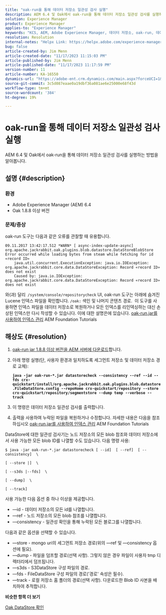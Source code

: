 ```yaml
---
title: "oak-run을 통해 데이터 저장소 일관성 검사 실행"
description: AEM 6.4 및 Oak에서 oak-run을 통해 데이터 저장소 일관성 검사를 실행하는 방법을 알아봅니다.
solution: Experience Manager
product: Experience Manager
applies-to: "Experience Manager"
keywords: "KCS, AEM, Adobe Experience Manager, 데이터 저장소, oak-run, 데이터 저장소 일관성 검사, 방법, 6.4"
resolution: Resolution
internal-notes: "Helpx Link: https://helpx.adobe.com/experience-manager/kb/How-to-run-a-datastore-consistency-check-via-oak-run-AEM.html"
bug: false
article-created-by: Jim Menn
article-created-date: "11/17/2023 11:15:03 PM"
article-published-by: Jim Menn
article-published-date: "11/17/2023 11:17:59 PM"
version-number: 11
article-number: KA-16550
dynamics-url: "https://adobe-ent.crm.dynamics.com/main.aspx?forceUCI=1&pagetype=entityrecord&etn=knowledgearticle&id=9bc39e22-9f85-ee11-8179-6045bd006268"
source-git-commit: 3c5d087eaae0a19dbf36a081ae6e25000e68f43d
workflow-type: tm+mt
source-wordcount: '384'
ht-degree: 19%

---
```


# oak-run을 통해 데이터 저장소 일관성 검사 실행


AEM 6.4 및 Oak에서 oak-run을 통해 데이터 저장소 일관성 검사를 실행하는 방법을 알아봅니다.

## 설명 {#description}


### <b>환경</b>

- Adobe Experience Manager (AEM) 6.4
- Oak 1.8.8 이상 버전




### <b>문제/증상</b>

oak-run 도구는 다음과 같은 오류를 관찰할 때 유용합니다.


```
09.11.2017 13:42:17.512 *WARN* [ async-index-update-async]  org.apache.jackrabbit.oak.plugins.blob.datastore.DataStoreBlobStore Error occurred while loading bytes from steam while fetching for id «record ID»
    java.util.concurrent.ExecutionException: java.io.IOException: org.apache.jackrabbit.core.data.DataStoreException: Record «record ID» does not exist
    Caused by: java.io.IOException: org.apache.jackrabbit.core.data.DataStoreException: Record «record ID» does not exist
```




와(과) 달리` /system/console/repositorycheck` UI, oak-run 도구는 아래에 숨겨진 Lucene 인덱스 파일을 확인합니다. `/oak:` 색인 및 나머지 콘텐츠 경로.  이 도구를 사용하면 인덱스 파일을 데이터 저장소로 복원하거나 모든 인덱스를 리인덱싱하는 대신 손상된 인덱스만 다시 작성할 수 있습니다. 이에 대한 설명은에 있습니다. [oak-run.jar를 사용하여 인덱스 관리](https://experienceleague.adobe.com/docs/experience-manager-learn/foundation/administration/use-oak-run-jar-to-manage-indexes.html?lang=en) AEM Foundation Tutorials


## 해상도 {#resolution}


1. [oak-run jar 1.8.8 이상 버전을 AEM 서버에 다운로드](https://repo1.maven.org/maven2/org/apache/jackrabbit/oak-run/)합니다.
2. 아래 명령 실행(단, 사용자 환경과 일치하도록 세그먼트 저장소 및 데이터 저장소 경로 교체):

   <b>`java -jar oak-run-*.jar datastorecheck --consistency --ref --id --fds crx-quickstart/install/org.apache.jackrabbit.oak.plugins.blob.datastore.FileDataStore.config --repoHome crx-quickstart/repository --store crx-quickstart/repository/segmentstore --dump temp --verbose --track`</b>


3. 이 명령은 데이터 저장소 일관성 검사를 출력합니다.
4. 출력을 사용하여 누락된 파일을 복원하거나 수정합니다. 자세한 내용은 다음을 참조하십시오 [oak-run.jar를 사용하여 인덱스 관리](https://experienceleague.adobe.com/docs/experience-manager-learn/foundation/administration/use-oak-run-jar-to-manage-indexes.html?lang=en) AEM Foundation Tutorials


DataStore에 대한 일관성 검사기는 노드 저장소의 모든 blob 참조와 데이터 저장소에서 사용 가능한 모든 blob ID를 나열할 수도 있습니다. 다음 명령 사용:

`$ java -jar oak-run-*.jar datastorecheck [ --id]  [ --ref]  [ --consistency]  \`

`[ --store |]  \`

`[ --s3ds |--fds]  \`

`[ --dump]  \`

`[ --track]`

사용 가능한 다음 옵션 중 하나 이상을 제공합니다.

- —id - 데이터 저장소의 모든 id를 나열합니다.
- —ref - 노드 저장소의 모든 blob 참조를 나열합니다.
- —consistency - 일관성 확인을 통해 누락된 모든 블로그를 나열합니다.


다음과 같은 옵션을 선택할 수 있습니다.

- —store - mongo uri의 세그먼트 저장소 경로(위의 —ref 및 —consistency 옵션에 필요).
- —dump - 파일을 덤프할 경로(선택 사항). 그렇지 않은 경우 파일이 사용자 tmp 디렉터리에서 덤프됩니다.
- —s3ds - S3DataStore 구성 파일의 경로.
- —fds - FileDataStore 구성 파일의 경로(&#39;경로&#39; 속성은 필수).
- —track - 로컬 저장소 홈 폴더의 경로(선택 사항). 다운로드한 Blob ID 사본을 배치하여 추적합니다.


<b>비슷한 항목 더 보기</b>

[Oak DataStore 확인](https://github.com/apache/jackrabbit-oak/tree/1.8/oak-run#oak-datastore-check)
